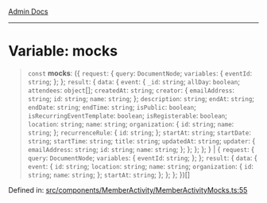 [Admin Docs](/)

***

# Variable: mocks

> `const` **mocks**: (\{ `request`: \{ `query`: `DocumentNode`; `variables`: \{ `eventId`: `string`; \}; \}; `result`: \{ `data`: \{ `event`: \{ `_id`: `string`; `allDay`: `boolean`; `attendees`: `object`[]; `createdAt`: `string`; `creator`: \{ `emailAddress`: `string`; `id`: `string`; `name`: `string`; \}; `description`: `string`; `endAt`: `string`; `endDate`: `string`; `endTime`: `string`; `isPublic`: `boolean`; `isRecurringEventTemplate`: `boolean`; `isRegisterable`: `boolean`; `location`: `string`; `name`: `string`; `organization`: \{ `id`: `string`; `name`: `string`; \}; `recurrenceRule`: \{ `id`: `string`; \}; `startAt`: `string`; `startDate`: `string`; `startTime`: `string`; `title`: `string`; `updatedAt`: `string`; `updater`: \{ `emailAddress`: `string`; `id`: `string`; `name`: `string`; \}; \}; \}; \}; \} \| \{ `request`: \{ `query`: `DocumentNode`; `variables`: \{ `eventId`: `string`; \}; \}; `result`: \{ `data`: \{ `event`: \{ `id`: `string`; `location`: `string`; `name`: `string`; `organization`: \{ `id`: `string`; `name`: `string`; \}; `startAt`: `string`; \}; \}; \}; \})[]

Defined in: [src/components/MemberActivity/MemberActivityMocks.ts:55](https://github.com/PalisadoesFoundation/talawa-admin/blob/main/src/components/MemberActivity/MemberActivityMocks.ts#L55)
